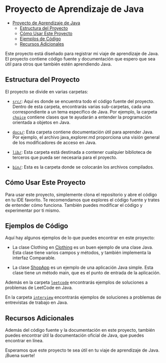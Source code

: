 # Proyecto de Aprendizaje de Java

- [Proyecto de Aprendizaje de Java](#proyecto-de-aprendizaje-de-java)
  - [Estructura del Proyecto](#estructura-del-proyecto)
  - [Cómo Usar Este Proyecto](#cómo-usar-este-proyecto)
  - [Ejemplos de Código](#ejemplos-de-código)
  - [Recursos Adicionales](#recursos-adicionales)

Este proyecto está diseñado para registrar mi viaje de aprendizaje de Java. El proyecto contiene código fuente y documentación que espero que sea útil para otros que también estén aprendiendo Java.

## Estructura del Proyecto

El proyecto se divide en varias carpetas:

- [`src/`](src/): Aquí es donde se encuentra todo el código fuente del proyecto. Dentro de esta carpeta, encontrarás varias sub-carpetas, cada una correspondiente a un tema específico de Java. Por ejemplo, la carpeta [`choice`](duck/choice/) contiene clases que te ayudarán a entender la programación orientada a objetos en Java.

- [`docs/`](docs/): Esta carpeta contiene documentación útil para aprender Java. Por ejemplo, el archivo java_explorer.md proporciona una visión general de los modificadores de acceso en Java.

- [`lib/`](lib/): Esta carpeta está destinada a contener cualquier biblioteca de terceros que pueda ser necesaria para el proyecto.

- [`bin/`](bin/): Esta es la carpeta donde se colocarán los archivos compilados.

## Cómo Usar Este Proyecto

Para usar este proyecto, simplemente clona el repositorio y abre el código en tu IDE favorito. Te recomendamos que explores el código fuente y trates de entender cómo funciona. También puedes modificar el código y experimentar por ti mismo.

## Ejemplos de Código

Aquí hay algunos ejemplos de lo que puedes encontrar en este proyecto:

- La clase Clothing en [Clothing](src/duck/choice/Clothing.java) es un buen ejemplo de una clase Java. Esta clase tiene varios campos y métodos, y también implementa la interfaz Comparable.

- La clase [ShopApp](src/duck/choice/ShopApp.java) es un ejemplo de una aplicación Java simple. Esta clase tiene un método main, que es el punto de entrada de la aplicación.

Además en la carpeta [`leetcode`](src/leetcode/) encontrarás ejemplos de soluciones a problemas de LeetCode en Java.

En la carpeta [`interview`](src/interview/) encontrarás ejemplos de soluciones a problemas de entrevistas de trabajo en Java.

## Recursos Adicionales

Además del código fuente y la documentación en este proyecto, también puedes encontrar útil la documentación oficial de Java, que puedes encontrar en línea.

Esperamos que este proyecto te sea útil en tu viaje de aprendizaje de Java. ¡Buena suerte!
